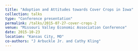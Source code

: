 ```yaml
---
title: "Adoption and Attitudes towards Cover Crops in Iowa"
collection: talks
type: "Conference presentation"
permalink: /talks/2015-07-27-cover-crops-2
venue: "Missouri Valley Economic Association Conference"
date: 2015-10-23
location: "Kansas City, MO"
co-authors: "J Arbuckle Jr. and Cathy Kling"
---
```



